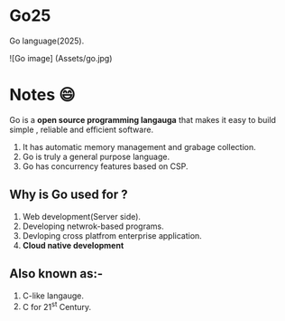 # Go25
Go language(2025).

![Go image] (Assets/go.jpg)

# Notes :smile:
Go is a **open source programming langauga** that makes it easy to build simple , reliable and efficient software.
1. It has automatic memory management and grabage collection.
2. Go is truly  a general purpose language.
3. Go has concurrency features based on CSP.

## Why is Go used for ?
1. Web development(Server side).
2. Developing netwrok-based programs.
3. Devloping cross platfrom enterprise application.
4. **Cloud native development**

## Also known as:-
1. C-like langauge.
2. C for 21<sup>st</sup> Century.
   
   

